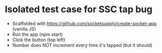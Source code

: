 # Isolated test case for SSC tap bug

- Scaffolded with https://github.com/socketsupply/create-socket-app (vanilla JS)
- Run the app (npm start)
- Click the button (top left)
- Number does NOT increment every time it's tapped (but it should)